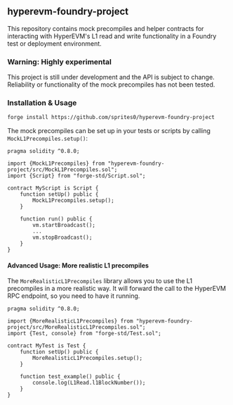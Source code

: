 ## hyperevm-foundry-project

This repository contains mock precompiles and helper contracts for interacting with HyperEVM's L1 read and write functionality in a Foundry test or deployment environment.

### Warning: Highly experimental

This project is still under development and the API is subject to change.
Reliability or functionality of the mock precompiles has not been tested.

### Installation & Usage

```sh
forge install https://github.com/sprites0/hyperevm-foundry-project
```

The mock precompiles can be set up in your tests or scripts by calling `MockL1Precompiles.setup()`:

```solidity
pragma solidity ^0.8.0;

import {MockL1Precompiles} from "hyperevm-foundry-project/src/MockL1Precompiles.sol";
import {Script} from "forge-std/Script.sol";

contract MyScript is Script {
    function setUp() public {
        MockL1Precompiles.setup();
    }

    function run() public {
        vm.startBroadcast();
        ...
        vm.stopBroadcast();
    }
}
```

#### Advanced Usage: More realistic L1 precompiles

The `MoreRealisticL1Precompiles` library allows you to use the L1 precompiles in a more realistic way.
It will forward the call to the HyperEVM RPC endpoint, so you need to have it running.

```solidity
pragma solidity ^0.8.0;

import {MoreRealisticL1Precompiles} from "hyperevm-foundry-project/src/MoreRealisticL1Precompiles.sol";
import {Test, console} from "forge-std/Test.sol";

contract MyTest is Test {
    function setUp() public {
        MoreRealisticL1Precompiles.setup();
    }

    function test_example() public {
        console.log(L1Read.l1BlockNumber());
    }
}
```
